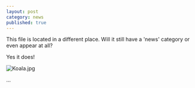```yaml
---
layout: post
category: news
published: true
---
```




This file is located in a different place. Will it still have a 'news' category or even appear at all?

Yes it does!

![Koala.jpg]({{site.baseurl}}/img/Koala.jpg)

...

